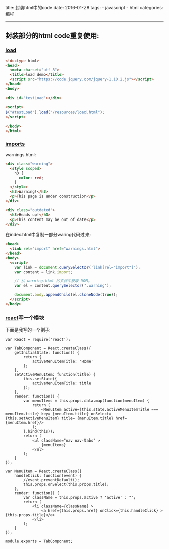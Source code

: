title: 封装html中的code
date: 2016-01-28
tags: 
    - javascript
    - html
categories: 编程

---
  
## 封装部分的html code重复使用: 
<!--more-->

### [load](http://api.jquery.com/load/)

```html
<!doctype html>
<head>
  <meta charset="utf-8">
  <title>load demo</title>
  <script src="https://code.jquery.com/jquery-1.10.2.js"></script>
</head>
<body>
 
<div id="testLoad"></div>
 
<script>
$("#testLoad").load("/resources/load.html");
</script>
 
</body>
</html>
```

### [imports](http://www.html5rocks.com/zh/tutorials/webcomponents/imports/)

warnings.html:

```html
<div class="warning">
  <style scoped>
    h3 {
      color: red;
    }
  </style>
  <h3>Warning!</h3>
  <p>This page is under construction</p>
</div>

<div class="outdated">
  <h3>Heads up!</h3>
  <p>This content may be out of date</p>
</div>
```

在index.html中复制一部分waring代码过来: 

```html
<head>
  <link rel="import" href="warnings.html">
</head>
<body>
  <script>
    var link = document.querySelector('link[rel="import"]');
    var content = link.import;

    // 从 warning.html 的文档中获取 DOM。
    var el = content.querySelector('.warning');

    document.body.appendChild(el.cloneNode(true));
  </script>
</body>
```

### [react](http://stackoverflow.com/questions/22461129/switch-class-on-tabs-with-react-js)写一个模块

下面是我写的一个例子: 
```
var React = require('react');

var TabComponent = React.createClass({
    getInitialState: function() {
        return {
            activeMenuItemTitle: 'Home'
        };
    },
    setActiveMenuItem: function(title) {
        this.setState({
            activeMenuItemTitle: title
        });
    },
    render: function() {
        var menuItems = this.props.data.map(function(menuItem) {
            return (
                <MenuItem active={this.state.activeMenuItemTitle === menuItem.title} key= {menuItem.title} onSelect= {this.setActiveMenuItem} title= {menuItem.title} href={menuItem.href}/>
            );
        }.bind(this));
        return (
            <ul className="nav nav-tabs" >
                {menuItems}
            </ul>
        );
    }
});

var MenuItem = React.createClass({
    handleClick: function(event) {
        //event.preventDefault();
        this.props.onSelect(this.props.title);
    },
    render: function() {
        var className = this.props.active ? 'active' : "";
        return (
            <li className={className} >
                <a href={this.props.href} onClick={this.handleClick} >{this.props.title}</a>
            </li>
        );
    }
});

module.exports = TabComponent;
```




